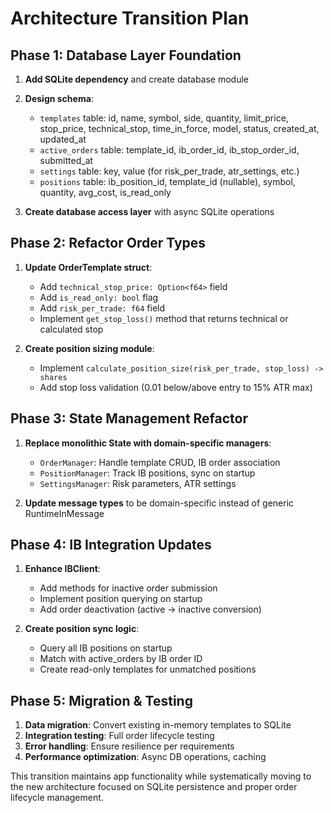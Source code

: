 # Architecture Transition Plan

## Phase 1: Database Layer Foundation
1. **Add SQLite dependency** and create database module
2. **Design schema**:
   - `templates` table: id, name, symbol, side, quantity, limit_price, stop_price, technical_stop, time_in_force, model, status, created_at, updated_at
   - `active_orders` table: template_id, ib_order_id, ib_stop_order_id, submitted_at
   - `settings` table: key, value (for risk_per_trade, atr_settings, etc.)
   - `positions` table: ib_position_id, template_id (nullable), symbol, quantity, avg_cost, is_read_only

3. **Create database access layer** with async SQLite operations

## Phase 2: Refactor Order Types
1. **Update OrderTemplate struct**:
   - Add `technical_stop_price: Option<f64>` field
   - Add `is_read_only: bool` flag
   - Add `risk_per_trade: f64` field
   - Implement `get_stop_loss()` method that returns technical or calculated stop

2. **Create position sizing module**:
   - Implement `calculate_position_size(risk_per_trade, stop_loss) -> shares`
   - Add stop loss validation (0.01 below/above entry to 15% ATR max)

## Phase 3: State Management Refactor
1. **Replace monolithic State with domain-specific managers**:
   - `OrderManager`: Handle template CRUD, IB order association
   - `PositionManager`: Track IB positions, sync on startup
   - `SettingsManager`: Risk parameters, ATR settings

2. **Update message types** to be domain-specific instead of generic RuntimeInMessage

## Phase 4: IB Integration Updates
1. **Enhance IBClient**:
   - Add methods for inactive order submission
   - Implement position querying on startup
   - Add order deactivation (active → inactive conversion)

2. **Create position sync logic**:
   - Query all IB positions on startup
   - Match with active_orders by IB order ID
   - Create read-only templates for unmatched positions

## Phase 5: Migration & Testing
1. **Data migration**: Convert existing in-memory templates to SQLite
2. **Integration testing**: Full order lifecycle testing
3. **Error handling**: Ensure resilience per requirements
4. **Performance optimization**: Async DB operations, caching

This transition maintains app functionality while systematically moving to the new architecture focused on SQLite persistence and proper order lifecycle management.
